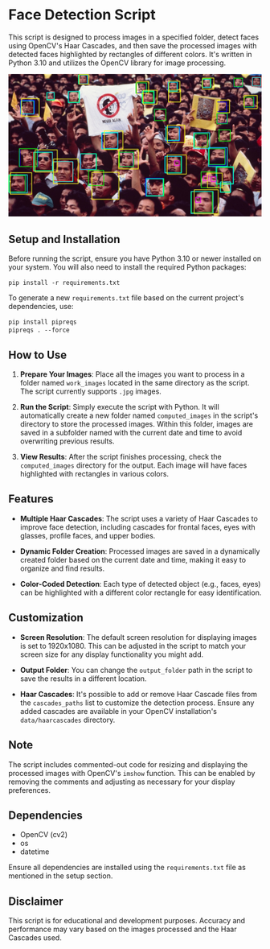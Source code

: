 # Face Detection Script

This script is designed to process images in a specified folder, detect faces using OpenCV's Haar Cascades, and then save the processed images with detected faces highlighted by rectangles of different colors. It's written in Python 3.10 and utilizes the OpenCV library for image processing.

![Tux, the Linux mascot](/computed_images/20240221_121953/04-philippines-people-power_16x9-3518215162.jpg)

## Setup and Installation

Before running the script, ensure you have Python 3.10 or newer installed on your system. You will also need to install the required Python packages:

    pip install -r requirements.txt

To generate a new `requirements.txt` file based on the current project's dependencies, use:

    pip install pipreqs
    pipreqs . --force

## How to Use

1. **Prepare Your Images**: Place all the images you want to process in a folder named `work_images` located in the same directory as the script. The script currently supports `.jpg` images.

2. **Run the Script**: Simply execute the script with Python. It will automatically create a new folder named `computed_images` in the script's directory to store the processed images. Within this folder, images are saved in a subfolder named with the current date and time to avoid overwriting previous results.

3. **View Results**: After the script finishes processing, check the `computed_images` directory for the output. Each image will have faces highlighted with rectangles in various colors.

## Features

- **Multiple Haar Cascades**: The script uses a variety of Haar Cascades to improve face detection, including cascades for frontal faces, eyes with glasses, profile faces, and upper bodies.

- **Dynamic Folder Creation**: Processed images are saved in a dynamically created folder based on the current date and time, making it easy to organize and find results.

- **Color-Coded Detection**: Each type of detected object (e.g., faces, eyes) can be highlighted with a different color rectangle for easy identification.

## Customization

- **Screen Resolution**: The default screen resolution for displaying images is set to 1920x1080. This can be adjusted in the script to match your screen size for any display functionality you might add.

- **Output Folder**: You can change the `output_folder` path in the script to save the results in a different location.

- **Haar Cascades**: It's possible to add or remove Haar Cascade files from the `cascades_paths` list to customize the detection process. Ensure any added cascades are available in your OpenCV installation's `data/haarcascades` directory.

## Note

The script includes commented-out code for resizing and displaying the processed images with OpenCV's `imshow` function. This can be enabled by removing the comments and adjusting as necessary for your display preferences.

## Dependencies

- OpenCV (cv2)
- os
- datetime

Ensure all dependencies are installed using the `requirements.txt` file as mentioned in the setup section.

## Disclaimer

This script is for educational and development purposes. Accuracy and performance may vary based on the images processed and the Haar Cascades used.